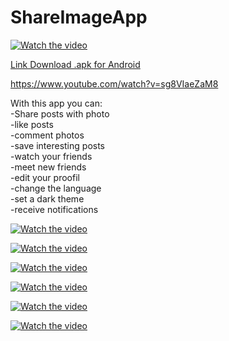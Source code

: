 # ShareImageApp

[![Watch the video](https://upload.wikimedia.org/wikipedia/commons/thumb/3/30/Google_Play.svg/150px-Google_Play.svg.png)](https://play.google.com/store/apps/details?id=com.GanarStudio.BomberoRun)

<a target="_blank" rel="noopener noreferrer" href="https://drive.google.com/file/d/1QCRS3oHPftihXl7zu8K2sgQfmNfSVOQ5/view?usp=sharing">Link Download .apk for Android</a>

https://www.youtube.com/watch?v=sg8VIaeZaM8

With this app you can:<br>
-Share posts with photo<br>
-like posts<br>
-comment photos<br>
-save interesting posts<br>
-watch your friends<br>
-meet new friends<br>
-edit your proofil<br>
-change the language<br>
-set a dark theme<br>
-receive notifications<br>

[![Watch the video](https://github.com/mateuszd2411/ShareImageApp/blob/master/Screens/Screenshot_20200819-112835.png)](https://www.youtube.com/watch?v=sg8VIaeZaM8)

[![Watch the video](https://github.com/mateuszd2411/ShareImageApp/blob/master/Screens/Screenshot_20200819-112828.png)](https://www.youtube.com/watch?v=sg8VIaeZaM8)

[![Watch the video](https://github.com/mateuszd2411/ShareImageApp/blob/master/Screens/Screenshot_20200819-112922.png)](https://www.youtube.com/watch?v=sg8VIaeZaM8)

[![Watch the video](https://github.com/mateuszd2411/ShareImageApp/blob/master/Screens/Screenshot_20200819-112928.png)](https://www.youtube.com/watch?v=sg8VIaeZaM8)

[![Watch the video](https://github.com/mateuszd2411/ShareImageApp/blob/master/Screens/Screenshot_20200819-112955.png)](https://www.youtube.com/watch?v=sg8VIaeZaM8)

[![Watch the video](https://github.com/mateuszd2411/ShareImageApp/blob/master/Screens/Screenshot_20200819-112854.png)](https://www.youtube.com/watch?v=sg8VIaeZaM8)



